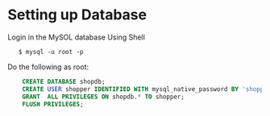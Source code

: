  # Setting up Database

 Login in the MySOL database Using Shell

 ```shell
    $ mysql -u root -p
 ```

 Do the following as root:

```sql
    CREATE DATABASE shopdb;
    CREATE USER shopper IDENTIFIED WITH mysql_native_password BY 'shoppass';
    GRANT  ALL PRIVILEGES ON shopdb.* TO shopper;
    FLUSH PRIVILEGES;
```